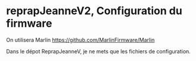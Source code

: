 # reprapJeanneV2, Configuration du firmware

On utilisera Marlin https://github.com/MarlinFirmware/Marlin

Dans le dépot ReprapJeanneV, je ne mets que les fichiers de configuration.

